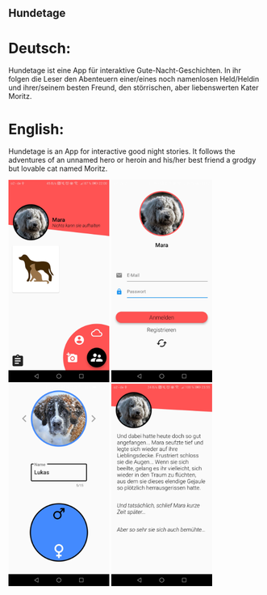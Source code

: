 ## Hundetage

# Deutsch:
Hundetage ist eine App für interaktive Gute-Nacht-Geschichten. In ihr folgen die Leser den Abenteuern einer/eines noch namenlosen Held/Heldin und ihrer/seinem besten Freund, den störrischen, aber liebenswerten Kater Moritz.

# English:
Hundetage is an App for interactive good night stories. It follows the adventures of an unnamed hero or heroin and his/her best friend a grodgy but lovable cat named Moritz.


<img src="images/readme/readme_3.jpg" width="200"/>&nbsp;<img src="images/readme/readme_1.jpg" width="200"/>&nbsp;<img src="images/readme/readme_2.jpg" width="200"/>&nbsp;<img src="images/readme/readme_4.jpg" width="200"/>